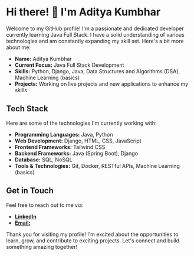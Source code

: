 # Hi there! 👋 I'm Aditya Kumbhar

Welcome to my GitHub profile! I'm a passionate and dedicated developer currently learning Java Full Stack. I have a solid understanding of various technologies and am constantly expanding my skill set. Here's a bit more about me:

- **Name:** Aditya Kumbhar
- **Current Focus:** Java Full Stack Development
- **Skills:** Python, Django, Java, Data Structures and Algorithms (DSA), Machine Learning (basics)
- **Projects:** Working on live projects and new applications to enhance my skills

## Tech Stack

Here are some of the technologies I'm currently working with:

- **Programming Languages:** Java, Python
- **Web Development:** Django, HTML, CSS, JavaScript
- **Frontend Frameworks:** Tailwind CSS
- **Backend Frameworks:** Java (Spring Boot), Django
- **Database:** SQL, NoSQL
- **Tools & Technologies:** Git, Docker, RESTful APIs, Machine Learning (basics)

## Get in Touch

Feel free to reach out to me via:

- [**LinkedIn**](www.linkedin.com/in/aditya-kumbhar-688a17252)
- [**Email:**](mailto:adityakumbhar915@gmail.com)

Thank you for visiting my profile! I'm excited about the opportunities to learn, grow, and contribute to exciting projects. Let's connect and build something amazing together!

